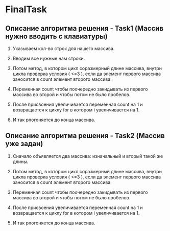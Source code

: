# FinalTask

## Описание алгоритма решения - **Task1** (Массив нужно вводить с клавиатуры)

1. Указываем кол-во строк для нашего массива.

2. Вводим все нужные нам строки.

3. Потом метод, в котором цикл соразмерный длине массива, внутри цикла проверка условия ( <=3 ), если да элемент первого массива заносится в count элемент второго массива. 

3. Переменная count чтобы поочередно закидывать из первого массива во второй и чтобы потом не было пробелов. 

4. После присвоения увеличивается переменная count на 1 и возвращается к циклу for в котором i увеличивается на 1. 

5. И так рпогоняется до конца массива.

## Описание алгоритма решения - **Task2** (Массив уже задан)

1. Сначало объявляется два массива: изначальный и вторый такой же длины. 

2. Потом метод, в котором цикл соразмерный длине массива, внутри цикла проверка условия ( <=3 ), если да элемент первого массива заносится в count элемент второго массива. 

3. Переменная count чтобы поочередно закидывать из первого массива во второй и чтобы потом не было пробелов. 

4. После присвоения увеличивается переменная count на 1 и возвращается к циклу for в котором i увеличивается на 1. 

5. И так рпогоняется до конца массива.


